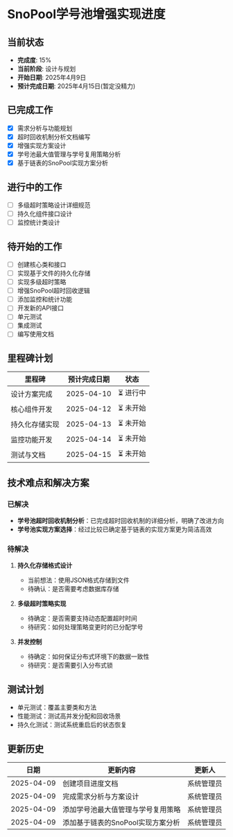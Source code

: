 # SnoPool学号池增强实现进度

## 当前状态

- **完成度**: 15%
- **当前阶段**: 设计与规划
- **开始日期**: 2025年4月9日
- **预计完成日期**: 2025年4月15日(暂定没精力)

## 已完成工作

- [x] 需求分析与功能规划
- [x] 超时回收机制分析文档编写
- [x] 增强实现方案设计
- [x] 学号池最大值管理与学号复用策略分析
- [x] 基于链表的SnoPool实现方案分析

## 进行中的工作

- [ ] 多级超时策略设计详细规范
- [ ] 持久化组件接口设计
- [ ] 监控统计类设计

## 待开始的工作

- [ ] 创建核心类和接口
- [ ] 实现基于文件的持久化存储
- [ ] 实现多级超时策略
- [ ] 增强SnoPool超时回收逻辑
- [ ] 添加监控和统计功能
- [ ] 开发新的API接口
- [ ] 单元测试
- [ ] 集成测试
- [ ] 编写使用文档

## 里程碑计划

| 里程碑 | 预计完成日期 | 状态 |
|-------|------------|------|
| 设计方案完成 | 2025-04-10 | ⏳ 进行中 |
| 核心组件开发 | 2025-04-12 | ⏳ 未开始 |
| 持久化存储实现 | 2025-04-13 | ⏳ 未开始 |
| 监控功能开发 | 2025-04-14 | ⏳ 未开始 |
| 测试与文档 | 2025-04-15 | ⏳ 未开始 |

## 技术难点和解决方案

### 已解决

- **学号池超时回收机制分析**：已完成超时回收机制的详细分析，明确了改进方向
- **学号池实现方案选择**：经过比较已确定基于链表的实现方案更为简洁高效

### 待解决

1. **持久化存储格式设计**
   - 当前想法：使用JSON格式存储到文件
   - 待确认：是否需要考虑数据库存储

2. **多级超时策略实现**
   - 待确定：是否需要支持动态配置超时时间
   - 待研究：如何处理策略变更时的已分配学号

3. **并发控制**
   - 待确定：如何保证分布式环境下的数据一致性
   - 待研究：是否需要引入分布式锁

## 测试计划

- 单元测试：覆盖主要类和方法
- 性能测试：测试高并发分配和回收场景
- 持久化测试：测试系统重启后的状态恢复

## 更新历史

| 日期 | 更新内容 | 更新人 |
|-----|---------|-------|
| 2025-04-09 | 创建项目进度文档 | 系统管理员 |
| 2025-04-09 | 完成需求分析与方案设计 | 系统管理员 |
| 2025-04-09 | 添加学号池最大值管理与学号复用策略 | 系统管理员 |
| 2025-04-09 | 添加基于链表的SnoPool实现方案分析 | 系统管理员 | 